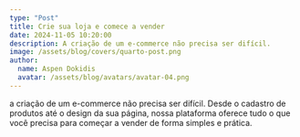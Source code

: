 ```yaml
---
type: "Post"
title: Crie sua loja e comece a vender
date: 2024-11-05 10:20:00
description: A criação de um e-commerce não precisa ser difícil.
image: /assets/blog/covers/quarto-post.png
author:
  name: Aspen Dokidis
  avatar: /assets/blog/avatars/avatar-04.png
---
```


a criação de um e-commerce não precisa ser difícil. Desde o cadastro de produtos até o design da sua página, nossa plataforma oferece tudo o que você precisa para começar a vender de forma simples e prática.
